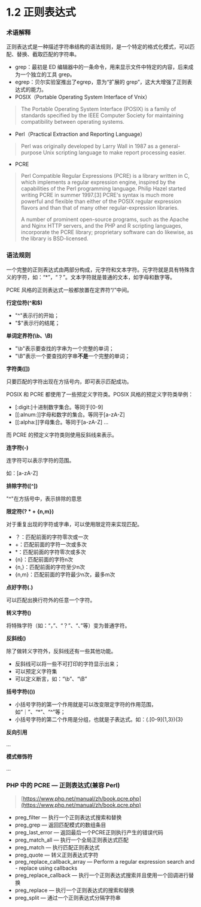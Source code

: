 # 1.2 正则表达式



### 术语解释 <a id="%E6%9C%AF%E8%AF%AD%E8%A7%A3%E9%87%8A"></a>

正则表达式是一种描述字符串结构的语法规则，是一个特定的格式化模式，可以匹配、替换、截取匹配的字符串。

* grep：最初是 ED 编辑器中的一条命令，用来显示文件中特定的内容，后来成为一个独立的工具 grep。
* egrep：贝尔实验室推出了egrep，意为“扩展的 grep”，这大大增强了正则表达式的能力。
* POSIX（Portable Operating System Interface of Vnix）

> The Portable Operating System Interface \(POSIX\) is a family of standards specified by the IEEE Computer Society for maintaining compatibility between operating systems.

* Perl（Practical Extraction and Reporting Language）

> Perl was originally developed by Larry Wall in 1987 as a general-purpose Unix scripting language to make report processing easier.

* PCRE

> Perl Compatible Regular Expressions \(PCRE\) is a library written in C, which implements a regular expression engine, inspired by the capabilities of the Perl programming language. Philip Hazel started writing PCRE in summer 1997.\[3\] PCRE's syntax is much more powerful and flexible than either of the POSIX regular expression flavors and than that of many other regular-expression libraries.
>
> A number of prominent open-source programs, such as the Apache and Nginx HTTP servers, and the PHP and R scripting languages, incorporate the PCRE library; proprietary software can do likewise, as the library is BSD-licensed.

### 语法规则 <a id="%E8%AF%AD%E6%B3%95%E8%A7%84%E5%88%99"></a>

一个完整的正则表达式由两部分构成，元字符和文本字符。元字符就是具有特殊含义的字符，如：“\*”，“？”。文本字符就是普通的文本，如字母和数字等。

PCRE 风格的正则表达式一般都放置在定界符“/”中间。

**行定位符\(^和$\)**

* "^"表示行的开始；
* "$"表示行的结尾；

**单词定界符\(\b、\B\)**

* "\b"表示要查找的字串为一个完整的单词；
* "\B"表示一个要查找的字串**不是**一个完整的单词；

**字符类\(\[\]\)**

只要匹配的字符出现在方括号内，即可表示匹配成功。

POSIX 和 PCRE 都使用了一些预定义字符类。POSIX 风格的预定义字符类举例：

* \[:digit:\]十进制数字集合。等同于\[0-9\]
* \[\[:alnum:\]\]字母和数字的集合。等同于\[a-zA-Z\]
* \[\[:alpha:\]\]字母集合。等同于\[a-zA-Z\] ...

而 PCRE 的预定义字符类则使用反斜线来表示。

**连字符\(-\)**

连字符可以表示字符的范围。

如：\[a-zA-Z\]

**排除字符\(\[^\]\)**

"^"在方括号中，表示排除的意思

**限定符\(? \* + {n,m}\)**

对于重复出现的字符或字串，可以使用限定符来实现匹配。

* ？：匹配前面的字符零次或一次
* +：匹配前面的字符一次或多次
* \*：匹配前面的字符零次或多次
* {n}：匹配前面的字符n次
* {n,}：匹配前面的字符至少n次
* {n,m}：匹配前面的字符最少n次，最多m次

**点好字符\(.\)**

可以匹配出换行符外的任意一个字符。

**转义字符\(\)**

将特殊字符（如：“，”、“？”、“、”等）变为普通字符。

**反斜线\(\)**

除了做转义字符外，反斜线还有一些其他功能。

* 反斜线可以将一些不可打印的字符显示出来；
* 可以预定义字符集
* 可以定义断言，如：“\b”、“\B”

**括号字符\(\(\)\)**

* 小括号字符的第一个作用就是可以改变限定字符的作用范围，如“｜”、“\*”、“^”等；
* 小括号字符的第二个作用是分组，也就是子表达式。如：\(.\[0-9\]{1,3}\){3}

**反向引用**

...

**模式修饰符**

...

### PHP 中的 PCRE — 正则表达式\(兼容 Perl\) <a id="php-%E4%B8%AD%E7%9A%84-pcre-%E2%80%94-%E6%AD%A3%E5%88%99%E8%A1%A8%E8%BE%BE%E5%BC%8F(%E5%85%BC%E5%AE%B9-perl)"></a>

> [https://www.php.net/manual/zh/book.pcre.php](https://www.php.net/manual/zh/book.pcre.php)

* preg\_filter — 执行一个正则表达式搜索和替换
* preg\_grep — 返回匹配模式的数组条目
* preg\_last\_error — 返回最后一个PCRE正则执行产生的错误代码
* preg\_match\_all — 执行一个全局正则表达式匹配
* preg\_match — 执行匹配正则表达式
* preg\_quote — 转义正则表达式字符
* preg\_replace\_callback\_array — Perform a regular expression search and - replace using callbacks
* preg\_replace\_callback — 执行一个正则表达式搜索并且使用一个回调进行替换
* preg\_replace — 执行一个正则表达式的搜索和替换
* preg\_split — 通过一个正则表达式分隔字符串

